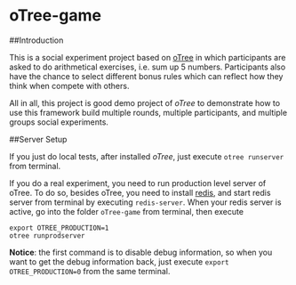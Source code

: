 oTree-game
=================

##Introduction

This is a social experiment project based on [oTree](http://www.otree.org/) in which participants are asked to do arithmetical exercises, i.e. sum up 5 numbers. Participants also have the chance to select different bonus rules which can reflect how they think when compete with others.

All in all, this project is good demo project of _oTree_ to demonstrate how to use this framework build multiple rounds, multiple participants, and multiple groups social experiments.

##Server Setup

If you just do local tests, after installed _oTree_, just execute `otree runserver` from terminal.

If you do a real experiment, you need to run production level server of oTree. To do so, besides oTree, you need to install [redis](http://redis.io/),
and start redis server from terminal by executing `redis-server`. When your redis server is active, go into the folder `oTree-game` from terminal,
then execute

```shell
export OTREE_PRODUCTION=1
otree runprodserver
```

__Notice__: the first command is to disable debug information, so when you want to get the debug information back, just execute `export OTREE_PRODUCTION=0`
from the same terminal.
